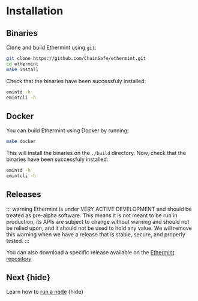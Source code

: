<!--
order: 1
-->

# Installation

## Binaries

Clone and build Ethermint using `git`:

```bash
git clone https://github.com/ChainSafe/ethermint.git
cd ethermint
make install
```

Check that the binaries have been successfuly installed:

```bash
emintd -h
emintcli -h
```

## Docker

You can build Ethermint using Docker by running:

```bash
make docker
```

This will install the binaries on the `./build` directory. Now, check that the binaries have been
successfuly installed:

```bash
emintd -h
emintcli -h
```

## Releases

::: warning
Ethermint is under VERY ACTIVE DEVELOPMENT and should be treated as pre-alpha software. This means it is not meant to be run in production, its APIs are subject to change without warning and should not be relied upon, and it should not be used to hold any value. We will remove this warning when we have a release that is stable, secure, and properly tested.
:::

You can also download a specific release available on the [Ethermint repository](https://github.com/ChainSafe/ethermint/releases)

## Next {hide}

Learn how to [run a node](./.run_node.md) {hide}
